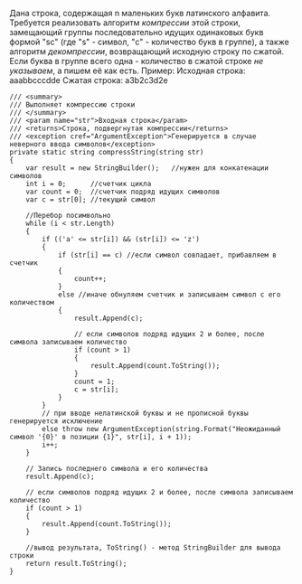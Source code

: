 Дана строка, содержащая n маленьких букв латинского алфавита. Требуется реализовать алгоритм _компрессии_  этой строки, замещающий группы последовательно идущих одинаковых букв формой "sc" (где "s" - символ, "c" - количество букв в группе), а также алгоритм _декомпрессии_, возвращающий исходную строку по сжатой.
Если буква в группе всего одна - количество в сжатой строке _не указываем_, а пишем её как есть.
Пример:
Исходная строка: aaabbcccdde
Сжатая строка: a3b2c3d2e


    /// <summary>
    /// Выполняет компрессию строки
    /// </summary>
    /// <param name="str">Входная строка</param>
    /// <returns>Строка, подвергнутая компрессии</returns>
    /// <exception cref="ArgumentException">Генерируется в случае неверного ввода символов</exception>
    private static string compressString(string str)
    {
        var result = new StringBuilder();   //нужен для конкатенации символов
        int i = 0;      //счетчик цикла
        var count = 0;  //счетчик подряд идущих символов
        var c = str[0]; //текущий символ
    
        //Перебор посимвольно
        while (i < str.Length)
        {
            if (('a' <= str[i]) && (str[i]) <= 'z')
            {
                if (str[i] == c) //если символ совпадает, прибавляем в счетчик
                {
                    count++;
                }
                else //иначе обнуляем счетчик и записываем символ с его количеством
                {
                    result.Append(c);
    
                    // если символов подряд идущих 2 и более, после символа записываем количество
                    if (count > 1)
                    {
                        result.Append(count.ToString());
                    }
                    count = 1;
                    c = str[i];
                }
            }
            // при вводе нелатинской буквы и не прописной буквы генерируется исключение
            else throw new ArgumentException(string.Format("Неожиданный символ '{0}' в позиции {1}", str[i], i + 1));
            i++;
        }
    
        // Запись последнего символа и его количества
        result.Append(c);
    
        // если символов подряд идущих 2 и более, после символа записываем количество
        if (count > 1)
        {
            result.Append(count.ToString());
        }
    
        //вывод результата, ToString() - метод StringBuilder для вывода строки
        return result.ToString();
    }

